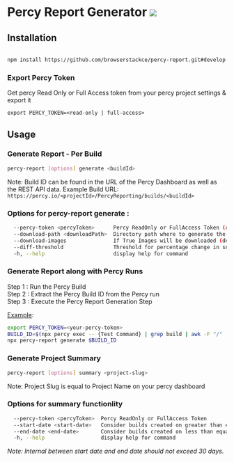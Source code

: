 # Percy Report Generator <img src="https://files.readme.io/369dd84-logo-dark-icon-32.svg" >


## Installation

```sh

npm install https://github.com/browserstackce/percy-report.git#develop -g

```

<h3> Export Percy Token </h3>
Get percy Read Only or Full Access token from your percy project settings & export it

```
export PERCY_TOKEN=<read-only | full-access>
```


## Usage

<h3>Generate Report - Per Build</h3>

```sh
percy-report [options] generate <buildId>
```
Note: Build ID can be found in the URL of the Percy Dashboard as well as the REST API data.
Example Build URL: `https://percy.io/<projectId>/PercyReporting/builds/<buildId>`

<h3>Options for percy-report generate :</h3>

```sh
  --percy-token <percyToken>      Percy ReadOnly or FullAccess Token (default: PERCY_TOKEN Environment Variable)
  --download-path <downloadPath>  Directory path where to generate the report (default: "./Report")
  --download-images               If True Images will be downloaded (default: false)
  --diff-threshold                Threshold for percentage change in snapshots (default : 1)
  -h, --help                      display help for command
```

<h3>Generate Report along with Percy Runs</h3>

Step 1 : Run the Percy Build<br>
Step 2 : Extract the Percy Build ID from the Percy run<br>
Step 3 : Execute the Percy Report Generation Step<br>

[Example](/example/percy.sh):
```sh
export PERCY_TOKEN=<your-percy-token>
BUILD_ID=$(npx percy exec -- {Test Command} | grep build | awk -F "/" '{print $NF}')
npx percy-report generate $BUILD_ID
```

<h3>Generate Project Summary</h3>

```sh
percy-report [options] summary <project-slug>
```

Note: Project Slug is equal to Project Name on your percy dashboard

<h3>Options for summary functionlity</h3>

```sh
  --percy-token <percyToken>  Percy ReadOnly or FullAccess Token
  --start-date <start-date>   Consider builds created on greater than equal to start date(mm/dd/yyyy)
  --end-date <end-date>       Consider builds created on less than equal to end date(mm/dd/yyyy)
  -h, --help                  display help for command
```

*Note: Internal between start date and end date should not exceed 30 days.*
